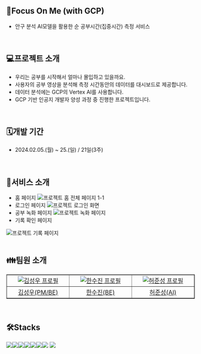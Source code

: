 ## 🦉Focus On Me (with GCP)
- 안구 분석 AI모델을 활용한 순 공부시간(집중시간) 측정 서비스
<br>

## 💻프로젝트 소개
- 우리는 공부를 시작해서 얼마나 몰입하고 있을까요.
- 사용자의 공부 영상을 분석해 측정 시간동안의 데이터를 대시보드로 제공합니다.
- 데이터 분석에는 GCP의 Vertex AI를 사용합니다.
- GCP 기반 인공지 개발자 양성 과정 중 진행한 프로젝트입니다.
<br>

## 🗓️개발 기간
- 2024.02.05.(월) ~ 25.(일) / 21일(3주)
<br>

## 👀서비스 소개
- 홈 페이지
![프로젝트 홈 전체 페이지 1-1](https://github.com/wooookim/THE1K_project/assets/137133359/930f3922-e846-4963-af50-aed068bca014)
- 로그인 페이지
![프로젝트 로그인 화면](https://github.com/wooookim/THE1K_project/assets/137133359/af98d1b1-4b5f-457d-ad90-536ac00c629b)
- 공부 녹화 페이지
![프로젝트 녹화 페이지](https://github.com/wooookim/THE1K_project/assets/137133359/4ac8d0ad-6691-49e1-aefb-e630346d49b4)
- 기록 확인 페이지

![프로젝트 기록 페이지](https://github.com/wooookim/THE1K_project/assets/137133359/8a81d1a7-3cd0-4cce-9cf4-ffed4c47bb76)
<br>
<br>



## 👪팀원 소개 
<table border='1'>
 <tr>
  <td align="center" width="150px">
   <a href='https://github.com/wooookim' target='_blank'>
    <img src='https://avatars.githubusercontent.com/u/137133359?v=4' alt='김성우 프로필'>
   </a>
  </td>
  <td align="center" width="150px">
   <a href='https://github.com/Soojin6943' target='_blank'>
    <img src='https://avatars.githubusercontent.com/u/159032295?v=4' alt='한수진 프로필'>
   </a>
  </td>
  <td align="center" width="150px">
   <a href='https://github.com/HEOJOONSUNG' target='_blank'>
    <img src='https://avatars.githubusercontent.com/u/156663412?v=4' alt='허준성 프로필'>
   </a>
  </td>
 </tr>

 <tr>
  <td align="center" width="150px">
   <a href='https://github.com/wooookim' target='_blank'>
    김성우(PM/BE)
   </a>
  </td>
  <td align="center" width="150px">
   <a href='https://github.com/Soojin6943' target='_blank'>
    한수진(BE)
   </a>
  </td>
  <td align="center" width="150px">
   <a href='https://github.com/HEOJOONSUNG' target='_blank'>
    허준성(AI)
   </a>
  </td>
 </tr>
</table>
<br>

## 🛠️Stacks
<img src="https://img.shields.io/badge/Python-3776AB?style=for-the-badge&logo=Python&logoColor=white"><img src="https://img.shields.io/badge/Flask-000000?style=for-the-badge&logo=Flask&logoColor=white"><img src="https://img.shields.io/badge/HTML5-E34F26?style=for-the-badge&logo=HTML5&logoColor=white"><img src="https://img.shields.io/badge/CSS3-1572B6?style=for-the-badge&logo=CSS3&logoColor=white"><img src="https://img.shields.io/badge/JavaScript-F7DF1E?style=for-the-badge&logo=JavaScript&logoColor=white"><img src="https://img.shields.io/badge/MySQL-4479A1?style=for-the-badge&logo=MySQL&logoColor=white"><img src="https://img.shields.io/badge/github-181717?style=for-the-badge&logo=github&logoColor=white">
  <img src="https://img.shields.io/badge/git-F05032?style=for-the-badge&logo=git&logoColor=white">
